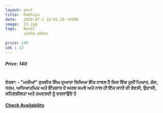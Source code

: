 ```yaml
---
layout: post
title:  Makhiya
date:   2020-07-1 15:01:35 +0300
image:  23.jpg
tags:   Novel
        soohe-akhar
        
price: 140
ids : 22
---
```



<h5>Price: 140</h5><br>

<strong>
ਵੇਰਵਾ: - "ਮਖੀਆਂ" ਸੁਖਵੀਰ ਸਿੰਘ ਦੁਆਰਾ ਲਿਖਿਆ ਇੱਕ ਨਾਵਲ ਹੈ ਜਿਸ ਵਿੱਚ ਤੁਸੀਂ ਪਿਆਰ, ਗੋਦ, ਧਰਮ, ਅਧਿਆਤਮਿਕ ਅਤੇ ਇੰਤਜ਼ਾਰ ਦੇ ਅਰਥ ਸਮਝੇ ਅਤੇ ਨਾਲ ਹੀ ਇੱਕ ਜਾਨੀ ਦੀ ਬੇਵਸੀ, ਉਦਾਸੀ, ਸਹਿਣਸ਼ੀਲਤਾ ਅਤੇ ਹਮਦਰਦੀ ਨੂੰ ਦਰਸਾਉਂਦੇ ਹੋ</strong>


<h4><a class="add-cart cart1" href="{{ site.baseurl }}/books#22"><b>Check Availability</b></a></h4>

<body>
 <script src="{{ site.baseurl }}/js/main.js"></script>
 </body>